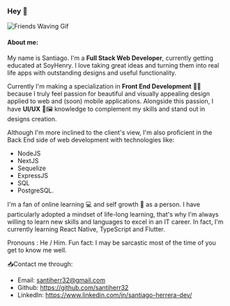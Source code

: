### Hey 👋

![Friends Waving Gif](https://media.giphy.com/media/Vbtc9VG51NtzT1Qnv1/giphy.gif)

#### About me: 

My name is Santiago. I'm a **Full Stack Web Developer**, currently getting educated at SoyHenry. I love taking great ideas and turning them into real life apps with outstanding designs and useful functionality.

Currently I'm making a specialization in **Front End Development** 👨‍💻 because I truly feel passion for beautiful and visually appealing design applied to web and (soon) mobile applications. Alongside this passion, I have **UI/UX** 🌼🖼️ knowledge to complement my skills and stand out in designs creation.

Although I'm more inclined to the client's view, I'm also proficient in the Back End side of web development with technologies like:
* NodeJS
* NextJS 
* Sequelize
* ExpressJS
* SQL
* PostgreSQL.

I'm a fan of online learning 💻 and self growth 💖 as a person. I have particularly adopted a mindset of life-long learning, that's why I'm always willing to learn new skills and languages to excel in an IT career. In fact, I'm currently learning React Native, TypeScript and Flutter.

Pronouns : He / Him.
Fun fact: I may be sarcastic most of the time of you get to know me well. 

📥Contact me through:
* Email: santiherr32@gmail.com
* Github: https://github.com/santiherr32
* LinkedIn: https://www.linkedin.com/in/santiago-herrera-dev/
